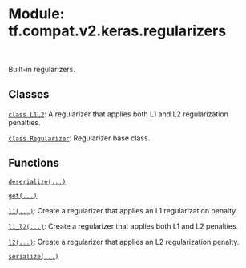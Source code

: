 <div itemscope itemtype="http://developers.google.com/ReferenceObject">
<meta itemprop="name" content="tf.compat.v2.keras.regularizers" />
<meta itemprop="path" content="Stable" />
</div>

# Module: tf.compat.v2.keras.regularizers


<table class="tfo-notebook-buttons tfo-api" align="left">
</table>



Built-in regularizers.



## Classes

[`class L1L2`](../../../../tf/keras/regularizers/L1L2.md): A regularizer that applies both L1 and L2 regularization penalties.

[`class Regularizer`](../../../../tf/keras/regularizers/Regularizer.md): Regularizer base class.

## Functions

[`deserialize(...)`](../../../../tf/keras/regularizers/deserialize.md)

[`get(...)`](../../../../tf/keras/regularizers/get.md)

[`l1(...)`](../../../../tf/keras/regularizers/l1.md): Create a regularizer that applies an L1 regularization penalty.

[`l1_l2(...)`](../../../../tf/keras/regularizers/l1_l2.md): Create a regularizer that applies both L1 and L2 penalties.

[`l2(...)`](../../../../tf/keras/regularizers/l2.md): Create a regularizer that applies an L2 regularization penalty.

[`serialize(...)`](../../../../tf/keras/regularizers/serialize.md)



